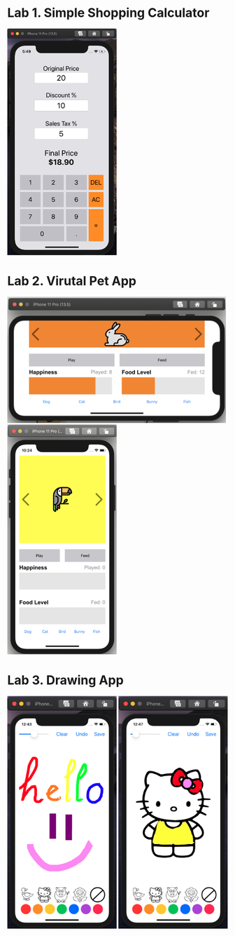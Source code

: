 # Lab 1. Simple Shopping Calculator #

<img src="demo/Lab1-Demo.png" width="250">


# Lab 2. Virutal Pet App #

<img src="demo/bunny.png" width="500">
<img src="demo/parrot.png" width="250">


# Lab 3. Drawing App #

<img src="demo/hello.png" width="250"> <img src="demo/hello_kitty.png" width="250">
